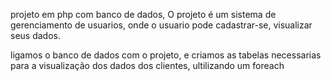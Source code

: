 projeto em php com banco de dados, O projeto é um sistema de gerenciamento de usuarios, onde o usuario pode cadastrar-se, visualizar seus dados.

ligamos o banco de dados com o projeto, e criamos as tabelas necessarias para a visualização dos dados dos clientes, ultilizando um foreach 
